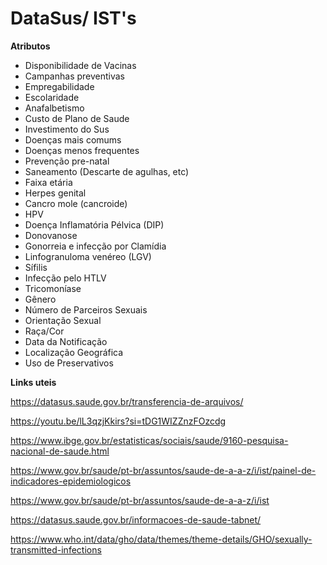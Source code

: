 # DataSus/ IST's

**Atributos**

- Disponibilidade de Vacinas
- Campanhas preventivas
- Empregabilidade
- Escolaridade 
- Anafalbetismo
- Custo de Plano de Saude
- Investimento do Sus
- Doenças mais comums
- Doenças menos frequentes
- Prevenção pre-natal
- Saneamento (Descarte de agulhas, etc)
- Faixa etária
- Herpes genital
- Cancro mole (cancroide)
- HPV
- Doença Inflamatória Pélvica (DIP)
- Donovanose
- Gonorreia e infecção por Clamídia
- Linfogranuloma venéreo (LGV)
- Sífilis
- Infecção pelo HTLV
- Tricomoníase
- Gênero
- Número de Parceiros Sexuais
- Orientação Sexual
- Raça/Cor
- Data da Notificação
- Localização Geográfica
- Uso de Preservativos



**Links uteis**

https://datasus.saude.gov.br/transferencia-de-arquivos/

https://youtu.be/lL3qzjKkirs?si=tDG1WIZZnzFOzcdg

https://www.ibge.gov.br/estatisticas/sociais/saude/9160-pesquisa-nacional-de-saude.html

https://www.gov.br/saude/pt-br/assuntos/saude-de-a-a-z/i/ist/painel-de-indicadores-epidemiologicos

https://www.gov.br/saude/pt-br/assuntos/saude-de-a-a-z/i/ist

https://datasus.saude.gov.br/informacoes-de-saude-tabnet/

https://www.who.int/data/gho/data/themes/theme-details/GHO/sexually-transmitted-infections
